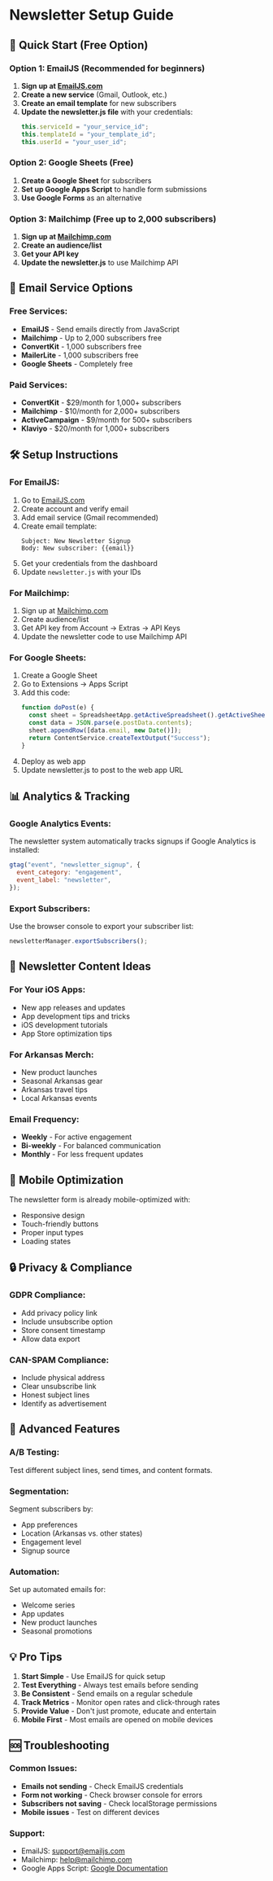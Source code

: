 # Newsletter Setup Guide

## 🚀 Quick Start (Free Option)

### Option 1: EmailJS (Recommended for beginners)

1. **Sign up at [EmailJS.com](https://www.emailjs.com/)**
2. **Create a new service** (Gmail, Outlook, etc.)
3. **Create an email template** for new subscribers
4. **Update the newsletter.js file** with your credentials:
   ```javascript
   this.serviceId = "your_service_id";
   this.templateId = "your_template_id";
   this.userId = "your_user_id";
   ```

### Option 2: Google Sheets (Free)

1. **Create a Google Sheet** for subscribers
2. **Set up Google Apps Script** to handle form submissions
3. **Use Google Forms** as an alternative

### Option 3: Mailchimp (Free up to 2,000 subscribers)

1. **Sign up at [Mailchimp.com](https://mailchimp.com/)**
2. **Create an audience/list**
3. **Get your API key**
4. **Update the newsletter.js** to use Mailchimp API

## 📧 Email Service Options

### Free Services:

- **EmailJS** - Send emails directly from JavaScript
- **Mailchimp** - Up to 2,000 subscribers free
- **ConvertKit** - 1,000 subscribers free
- **MailerLite** - 1,000 subscribers free
- **Google Sheets** - Completely free

### Paid Services:

- **ConvertKit** - $29/month for 1,000+ subscribers
- **Mailchimp** - $10/month for 2,000+ subscribers
- **ActiveCampaign** - $9/month for 500+ subscribers
- **Klaviyo** - $20/month for 1,000+ subscribers

## 🛠️ Setup Instructions

### For EmailJS:

1. Go to [EmailJS.com](https://www.emailjs.com/)
2. Create account and verify email
3. Add email service (Gmail recommended)
4. Create email template:
   ```
   Subject: New Newsletter Signup
   Body: New subscriber: {{email}}
   ```
5. Get your credentials from the dashboard
6. Update `newsletter.js` with your IDs

### For Mailchimp:

1. Sign up at [Mailchimp.com](https://mailchimp.com/)
2. Create audience/list
3. Get API key from Account → Extras → API Keys
4. Update the newsletter code to use Mailchimp API

### For Google Sheets:

1. Create a Google Sheet
2. Go to Extensions → Apps Script
3. Add this code:
   ```javascript
   function doPost(e) {
     const sheet = SpreadsheetApp.getActiveSpreadsheet().getActiveSheet();
     const data = JSON.parse(e.postData.contents);
     sheet.appendRow([data.email, new Date()]);
     return ContentService.createTextOutput("Success");
   }
   ```
4. Deploy as web app
5. Update newsletter.js to post to the web app URL

## 📊 Analytics & Tracking

### Google Analytics Events:

The newsletter system automatically tracks signups if Google Analytics is installed:

```javascript
gtag("event", "newsletter_signup", {
  event_category: "engagement",
  event_label: "newsletter",
});
```

### Export Subscribers:

Use the browser console to export your subscriber list:

```javascript
newsletterManager.exportSubscribers();
```

## 🎯 Newsletter Content Ideas

### For Your iOS Apps:

- New app releases and updates
- App development tips and tricks
- iOS development tutorials
- App Store optimization tips

### For Arkansas Merch:

- New product launches
- Seasonal Arkansas gear
- Arkansas travel tips
- Local Arkansas events

### Email Frequency:

- **Weekly** - For active engagement
- **Bi-weekly** - For balanced communication
- **Monthly** - For less frequent updates

## 📱 Mobile Optimization

The newsletter form is already mobile-optimized with:

- Responsive design
- Touch-friendly buttons
- Proper input types
- Loading states

## 🔒 Privacy & Compliance

### GDPR Compliance:

- Add privacy policy link
- Include unsubscribe option
- Store consent timestamp
- Allow data export

### CAN-SPAM Compliance:

- Include physical address
- Clear unsubscribe link
- Honest subject lines
- Identify as advertisement

## 🚀 Advanced Features

### A/B Testing:

Test different subject lines, send times, and content formats.

### Segmentation:

Segment subscribers by:

- App preferences
- Location (Arkansas vs. other states)
- Engagement level
- Signup source

### Automation:

Set up automated emails for:

- Welcome series
- App updates
- New product launches
- Seasonal promotions

## 💡 Pro Tips

1. **Start Simple** - Use EmailJS for quick setup
2. **Test Everything** - Always test emails before sending
3. **Be Consistent** - Send emails on a regular schedule
4. **Track Metrics** - Monitor open rates and click-through rates
5. **Provide Value** - Don't just promote, educate and entertain
6. **Mobile First** - Most emails are opened on mobile devices

## 🆘 Troubleshooting

### Common Issues:

- **Emails not sending** - Check EmailJS credentials
- **Form not working** - Check browser console for errors
- **Subscribers not saving** - Check localStorage permissions
- **Mobile issues** - Test on different devices

### Support:

- EmailJS: [support@emailjs.com](mailto:support@emailjs.com)
- Mailchimp: [help@mailchimp.com](mailto:help@mailchimp.com)
- Google Apps Script: [Google Documentation](https://developers.google.com/apps-script)
